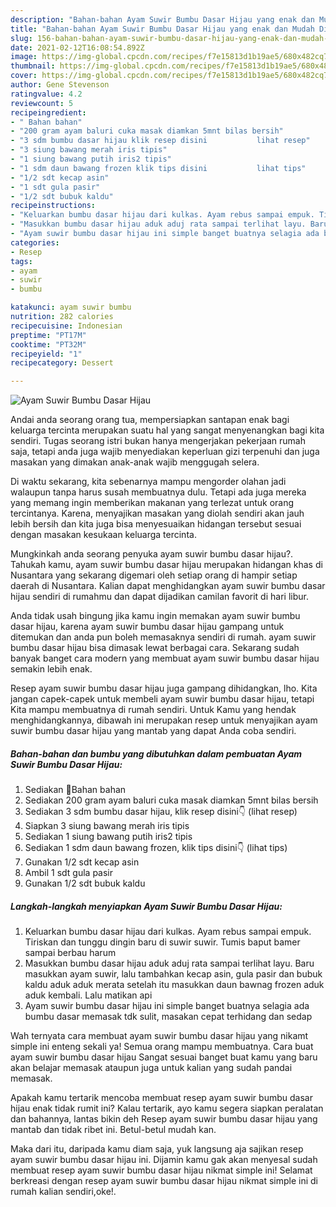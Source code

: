 ```yaml
---
description: "Bahan-bahan Ayam Suwir Bumbu Dasar Hijau yang enak dan Mudah Dibuat"
title: "Bahan-bahan Ayam Suwir Bumbu Dasar Hijau yang enak dan Mudah Dibuat"
slug: 156-bahan-bahan-ayam-suwir-bumbu-dasar-hijau-yang-enak-dan-mudah-dibuat
date: 2021-02-12T16:08:54.892Z
image: https://img-global.cpcdn.com/recipes/f7e15813d1b19ae5/680x482cq70/ayam-suwir-bumbu-dasar-hijau-foto-resep-utama.jpg
thumbnail: https://img-global.cpcdn.com/recipes/f7e15813d1b19ae5/680x482cq70/ayam-suwir-bumbu-dasar-hijau-foto-resep-utama.jpg
cover: https://img-global.cpcdn.com/recipes/f7e15813d1b19ae5/680x482cq70/ayam-suwir-bumbu-dasar-hijau-foto-resep-utama.jpg
author: Gene Stevenson
ratingvalue: 4.2
reviewcount: 5
recipeingredient:
- " Bahan bahan"
- "200 gram ayam baluri cuka masak diamkan 5mnt bilas bersih"
- "3 sdm bumbu dasar hijau klik resep disini           lihat resep"
- "3 siung bawang merah iris tipis"
- "1 siung bawang putih iris2 tipis"
- "1 sdm daun bawang frozen klik tips disini           lihat tips"
- "1/2 sdt kecap asin"
- "1 sdt gula pasir"
- "1/2 sdt bubuk kaldu"
recipeinstructions:
- "Keluarkan bumbu dasar hijau dari kulkas. Ayam rebus sampai empuk. Tiriskan dan tunggu dingin baru di suwir suwir. Tumis baput bamer sampai berbau harum"
- "Masukkan bumbu dasar hijau aduk aduj rata sampai terlihat layu. Baru masukkan ayam suwir, lalu tambahkan kecap asin, gula pasir dan bubuk kaldu aduk aduk merata setelah itu masukkan daun bawnag frozen aduk aduk kembali. Lalu matikan api"
- "Ayam suwir bumbu dasar hijau ini simple banget buatnya selagia ada bumbu dasar memasak tdk sulit, masakan cepat terhidang dan sedap"
categories:
- Resep
tags:
- ayam
- suwir
- bumbu

katakunci: ayam suwir bumbu 
nutrition: 282 calories
recipecuisine: Indonesian
preptime: "PT17M"
cooktime: "PT32M"
recipeyield: "1"
recipecategory: Dessert

---
```



![Ayam Suwir Bumbu Dasar Hijau](https://img-global.cpcdn.com/recipes/f7e15813d1b19ae5/680x482cq70/ayam-suwir-bumbu-dasar-hijau-foto-resep-utama.jpg)

Andai anda seorang orang tua, mempersiapkan santapan enak bagi keluarga tercinta merupakan suatu hal yang sangat menyenangkan bagi kita sendiri. Tugas seorang istri bukan hanya mengerjakan pekerjaan rumah saja, tetapi anda juga wajib menyediakan keperluan gizi terpenuhi dan juga masakan yang dimakan anak-anak wajib menggugah selera.

Di waktu  sekarang, kita sebenarnya mampu mengorder olahan jadi walaupun tanpa harus susah membuatnya dulu. Tetapi ada juga mereka yang memang ingin memberikan makanan yang terlezat untuk orang tercintanya. Karena, menyajikan masakan yang diolah sendiri akan jauh lebih bersih dan kita juga bisa menyesuaikan hidangan tersebut sesuai dengan masakan kesukaan keluarga tercinta. 



Mungkinkah anda seorang penyuka ayam suwir bumbu dasar hijau?. Tahukah kamu, ayam suwir bumbu dasar hijau merupakan hidangan khas di Nusantara yang sekarang digemari oleh setiap orang di hampir setiap daerah di Nusantara. Kalian dapat menghidangkan ayam suwir bumbu dasar hijau sendiri di rumahmu dan dapat dijadikan camilan favorit di hari libur.

Anda tidak usah bingung jika kamu ingin memakan ayam suwir bumbu dasar hijau, karena ayam suwir bumbu dasar hijau gampang untuk ditemukan dan anda pun boleh memasaknya sendiri di rumah. ayam suwir bumbu dasar hijau bisa dimasak lewat berbagai cara. Sekarang sudah banyak banget cara modern yang membuat ayam suwir bumbu dasar hijau semakin lebih enak.

Resep ayam suwir bumbu dasar hijau juga gampang dihidangkan, lho. Kita jangan capek-capek untuk membeli ayam suwir bumbu dasar hijau, tetapi Kita mampu membuatnya di rumah sendiri. Untuk Kamu yang hendak menghidangkannya, dibawah ini merupakan resep untuk menyajikan ayam suwir bumbu dasar hijau yang mantab yang dapat Anda coba sendiri.

<!--inarticleads1-->

##### Bahan-bahan dan bumbu yang dibutuhkan dalam pembuatan Ayam Suwir Bumbu Dasar Hijau:

1. Sediakan  💞Bahan bahan
1. Sediakan 200 gram ayam baluri cuka masak diamkan 5mnt bilas bersih
1. Sediakan 3 sdm bumbu dasar hijau, klik resep disini👇           (lihat resep)
1. Siapkan 3 siung bawang merah iris tipis
1. Sediakan 1 siung bawang putih iris2 tipis
1. Sediakan 1 sdm daun bawang frozen, klik tips disini👇           (lihat tips)
1. Gunakan 1/2 sdt kecap asin
1. Ambil 1 sdt gula pasir
1. Gunakan 1/2 sdt bubuk kaldu




<!--inarticleads2-->

##### Langkah-langkah menyiapkan Ayam Suwir Bumbu Dasar Hijau:

1. Keluarkan bumbu dasar hijau dari kulkas. Ayam rebus sampai empuk. Tiriskan dan tunggu dingin baru di suwir suwir. Tumis baput bamer sampai berbau harum
1. Masukkan bumbu dasar hijau aduk aduj rata sampai terlihat layu. Baru masukkan ayam suwir, lalu tambahkan kecap asin, gula pasir dan bubuk kaldu aduk aduk merata setelah itu masukkan daun bawnag frozen aduk aduk kembali. Lalu matikan api
1. Ayam suwir bumbu dasar hijau ini simple banget buatnya selagia ada bumbu dasar memasak tdk sulit, masakan cepat terhidang dan sedap




Wah ternyata cara membuat ayam suwir bumbu dasar hijau yang nikamt simple ini enteng sekali ya! Semua orang mampu membuatnya. Cara buat ayam suwir bumbu dasar hijau Sangat sesuai banget buat kamu yang baru akan belajar memasak ataupun juga untuk kalian yang sudah pandai memasak.

Apakah kamu tertarik mencoba membuat resep ayam suwir bumbu dasar hijau enak tidak rumit ini? Kalau tertarik, ayo kamu segera siapkan peralatan dan bahannya, lantas bikin deh Resep ayam suwir bumbu dasar hijau yang mantab dan tidak ribet ini. Betul-betul mudah kan. 

Maka dari itu, daripada kamu diam saja, yuk langsung aja sajikan resep ayam suwir bumbu dasar hijau ini. Dijamin kamu gak akan menyesal sudah membuat resep ayam suwir bumbu dasar hijau nikmat simple ini! Selamat berkreasi dengan resep ayam suwir bumbu dasar hijau nikmat simple ini di rumah kalian sendiri,oke!.

